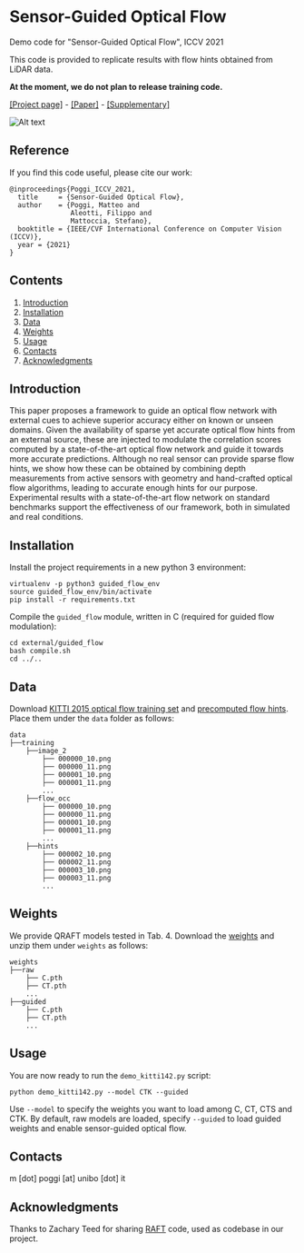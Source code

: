 # Sensor-Guided Optical Flow

Demo code for "Sensor-Guided Optical Flow", ICCV 2021

This code is provided to replicate results with flow hints obtained from LiDAR data.

**At the moment, we do not plan to release training code.**

[[Project page]](https://mattpoggi.github.io/projects/iccv2021poggi/) - [[Paper]](https://mattpoggi.github.io/assets/papers/poggi2021iccv.pdf) - [[Supplementary]](https://mattpoggi.github.io/assets/papers/poggi2021iccv_supp.pdf) 

![Alt text](https://mattpoggi.github.io/assets/img/sensorguidedflow/teaser.png?raw=true "Sensor-Guided Optical Flow estimation")

## Reference

If you find this code useful, please cite our work:
```shell
@inproceedings{Poggi_ICCV_2021,
  title     = {Sensor-Guided Optical Flow},
  author    = {Poggi, Matteo and
               Aleotti, Filippo and
               Mattoccia, Stefano},
  booktitle = {IEEE/CVF International Conference on Computer Vision (ICCV)},
  year = {2021}
}
```

## Contents

1. [Introduction](#introduction)
2. [Installation](#installation)
3. [Data](#data)
4. [Weights](#weights)
5. [Usage](#usage)
6. [Contacts](#contacts)
7. [Acknowledgments](#acknowledgments)

## Introduction

This paper proposes a framework to guide an optical flow network with external cues to achieve superior accuracy either on known or unseen domains.
Given the availability of sparse yet accurate optical flow hints from an external source, these are injected to modulate the correlation scores computed by a state-of-the-art optical flow network and guide it towards more accurate predictions.
Although no real sensor can provide sparse flow hints, we show how these can be obtained by combining depth measurements from active sensors with geometry and hand-crafted optical flow algorithms, leading to accurate enough hints for our purpose.
Experimental results with a state-of-the-art flow network on standard benchmarks support the effectiveness of our framework, both in simulated and real conditions.

## Installation

Install the project requirements in a new python 3 environment:

```
virtualenv -p python3 guided_flow_env
source guided_flow_env/bin/activate
pip install -r requirements.txt
```

Compile the `guided_flow` module, written in C (required for guided flow modulation):

```
cd external/guided_flow
bash compile.sh
cd ../..
```

## Data

Download [KITTI 2015 optical flow training set](http://www.cvlibs.net/datasets/kitti/eval_scene_flow.php?benchmark=stereo) and [precomputed flow hints](https://drive.google.com/drive/folders/1NU5SH3DdsFFI7wj_U6I6qhonZ2K69rFq?usp=sharing). Place them under the `data` folder as follows:

```
data
├──training
    ├──image_2
        ├── 000000_10.png
        ├── 000000_11.png
        ├── 000001_10.png
        ├── 000001_11.png
        ...
    ├──flow_occ
        ├── 000000_10.png
        ├── 000000_11.png
        ├── 000001_10.png
        ├── 000001_11.png
        ...
    ├──hints
        ├── 000002_10.png
        ├── 000002_11.png
        ├── 000003_10.png
        ├── 000003_11.png
        ...
```

## Weights

We provide QRAFT models tested in Tab. 4. Download the [weights](https://drive.google.com/drive/folders/104PQ0J2CW3h905LbAlXHX3RLJtTdJ1zJ?usp=sharing) and unzip them under `weights` as follows:

```
weights
├──raw
    ├── C.pth
    ├── CT.pth
    ...
├──guided
    ├── C.pth
    ├── CT.pth
    ...    
```

## Usage

You are now ready to run the `demo_kitti142.py` script:

```
python demo_kitti142.py --model CTK --guided
```

Use `--model` to specify the weights you want to load among C, CT, CTS and CTK. By default, raw models are loaded, specify `--guided` to load guided weights and enable sensor-guided optical flow.

## Contacts
m [dot] poggi [at] unibo [dot] it

## Acknowledgments

Thanks to Zachary Teed for sharing [RAFT](https://github.com/princeton-vl/RAFT) code, used as codebase in our project.